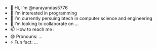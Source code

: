 - 👋 Hi, I’m @narayandas5776
- 👀 I’m interested in programming
- 🌱 I’m currently persuing btech in computer science and engineering
- 💞️ I’m looking to collaborate on ...
- 📫 How to reach me :
- 😄 Pronouns: ...
- ⚡ Fun fact: ...

<!---
narayandas5776/narayandas5776 is a ✨ special ✨ repository because its `README.md` (this file) appears on your GitHub profile.
You can click the Preview link to take a look at your changes.
--->
